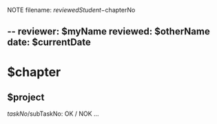 NOTE filename: $reviewedStudent-$chapterNo

--
reviewer: $myName
reviewed: $otherName
date: $currentDate
--
# $chapter
## $project
$taskNo/$subTaskNo: OK / NOK
...
